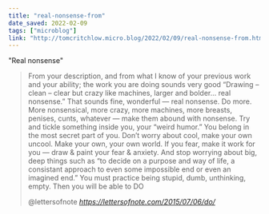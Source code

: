 ```yaml
---
title: "real-nonsense-from"
date_saved: 2022-02-09
tags: ["microblog"]
link: "http://tomcritchlow.micro.blog/2022/02/09/real-nonsense-from.html"
---
```

"Real nonsense"

<blockquote class="quoteback" darkmode="" data-title="Letter from Sol Lewitt to Eva Hesse" data-author="@lettersofnote" cite="https://lettersofnote.com/2015/07/06/do/">
<p>From your description, and from what I know of your previous work and your ability; the work you are doing sounds very good “Drawing – clean – clear but crazy like machines, larger and bolder… real nonsense.” That sounds fine, wonderful — real nonsense. Do more. More nonsensical, more crazy, more machines, more breasts, penises, cunts, whatever — make them abound with nonsense. Try and tickle something inside you, your “weird humor.” You belong in the most secret part of you. Don’t worry about cool, make your own uncool. Make your own, your own world. If you fear, make it work for you — draw & paint your fear & anxiety. And stop worrying about big, deep things such as “to decide on a purpose and way of life, a consistant approach to even some impossible end or even an imagined end.” 
You must practice being stupid, dumb, unthinking, empty. Then you will be able to DO</p>

<footer>@lettersofnote<cite> <a href="https://lettersofnote.com/2015/07/06/do/">https://lettersofnote.com/2015/07/06/do/</a></cite></footer>
</blockquote><script note="" src="https://cdn.jsdelivr.net/gh/Blogger-Peer-Review/quotebacks@1/quoteback.js"></script>
